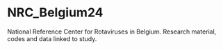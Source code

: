 # NRC_Belgium24
National Reference Center for Rotaviruses in Belgium. Research material, codes and data linked to study.
